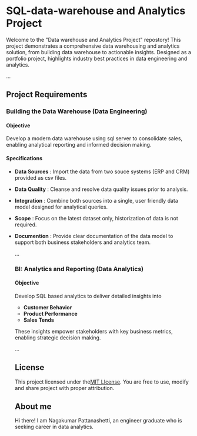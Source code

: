 # SQL-data-warehouse and Analytics Project

Welcome to the "Data warehouse and Analytics Project" repostory!
This project demonstrates a comprehensive data warehousing and analytics solution, from building data warehouse to actionable insights. Designed as a portfolio project, highlights industry best practices in data engineering and analytics.

...

## Project Requirements

### Building the Data Warehouse (Data Engineering)

#### Objective
Develop a modern data warehouse using sql server to consolidate sales, enabling analytical reporting and informed decision making.

#### Specifications
- **Data Sources** : Import the data from two souce systems (ERP and CRM) provided as csv files.
- **Data Quality** : Cleanse and resolve data quality issues prior to analysis.
- **Integration** : Combine both sources into a single, user friendly data model designed for analytical queries.
- **Scope** : Focus on the latest dataset only, historization of data is not required.
- **Documention** : Provide clear documentation of the data model to support both business stakeholders and analytics team.

  ...

  ### BI: Analytics and Reporting (Data Analytics)

  #### Objective
  Develop SQL based analytics to deliver detailed insights into
  - **Customer Behavior**
  - **Product Performance**
  - **Sales Tends**
 
  These insights empower stakeholders with key business metrics, enabling strategic decision making.

  ...

  ## License

  This project licensed under the[MIT LIcense](License). You are free to use, modify and share project with proper attribution.

  ## About me

  Hi there! I am Nagakumar Pattanashetti, an engineer graduate who is seeking career in data analytics.




  
